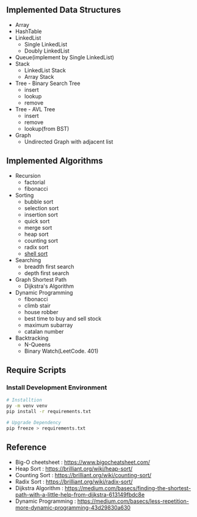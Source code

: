 ## Implemented Data Structures
* Array
* HashTable
* LinkedList
  * Single LinkedList
  * Doubly LinkedList
* Queue(implement by Single LinkedList)
* Stack
  * LinkedList Stack
  * Array Stack
* Tree - Binary Search Tree
  * insert
  * lookup
  * remove
* Tree - AVL Tree
  * insert
  * remove
  * lookup(from BST)
* Graph
  * Undirected Graph with adjacent list

## Implemented Algorithms
* Recursion
  * factorial
  * fibonacci
* Sorting
  * bubble sort
  * selection sort
  * insertion sort
  * quick sort
  * merge sort
  * heap sort
  * counting sort
  * radix sort
  * [shell sort](https://en.wikipedia.org/wiki/Shellsort)
* Searching
  * breadth first search
  * depth first search
* Graph Shortest Path
  * Dijkstra's Algorithm
* Dynamic Programming
  * fibonacci
  * climb stair
  * house robber
  * best time to buy and sell stock
  * maximum subarray
  * catalan number
* Backtracking
  * N-Queens
  * Binary Watch(LeetCode. 401)

## Require Scripts

### Install Development Environment
``` sh
# Installtion
py -m venv venv
pip install -r requirements.txt

# Upgrade Dependency
pip freeze > requirements.txt
```

## Reference
* Big-O cheetsheet : https://www.bigocheatsheet.com/
* Heap Sort : https://brilliant.org/wiki/heap-sort/
* Counting Sort : https://brilliant.org/wiki/counting-sort/
* Radix Sort : https://brilliant.org/wiki/radix-sort/
* Dijkstra Algorithm : https://medium.com/basecs/finding-the-shortest-path-with-a-little-help-from-dijkstra-613149fbdc8e
* Dynamic Programming : https://medium.com/basecs/less-repetition-more-dynamic-programming-43d29830a630